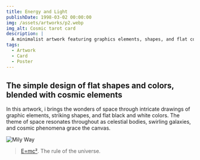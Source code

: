 ```yaml
---
title: Energy and Light
publishDate: 1998-03-02 00:00:00
img: /assets/artworks/p2.webp
img_alt: Cosmic tarot card
description: |
  A minimalist artwork featuring graphics elements, shapes, and flat colors; inspired by the vastness and wonder of space.
tags:
  - Artwork
  - Card
  - Poster
---
```


## The simple design of flat shapes and colors, blended with cosmic elements

In this artwork, i brings the wonders of space through intricate drawings of graphic elements, striking shapes, and flat black and white colors. The theme of space resonates throughout as celestial bodies, swirling galaxies, and cosmic phenomena grace the canvas.

<img src="https://cdn.wallpapersafari.com/37/65/Xrtzvn.jpg" alt="Mily Way">

> <a href="https://it.wikipedia.org/wiki/E%3Dmc%C2%B2">E=mc²</a>. The rule of the universe.